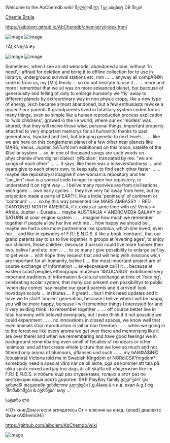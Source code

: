 Welcome to the AbChemdb wiki! შელქომ ტუ Tყე აბცხიტ DB შიკი!

[Chemie Braile](https://github.com/aibolem/AbChemdb/)

https://aibolem.github.io/AbChemdb/chemistry/index.html

![image](https://github.com/aibolem/elliard/assets/102619282/ce1b0990-09c9-41ea-a923-989e2e2f8667)
![image](https://github.com/aibolem/elliard/assets/102619282/85f16b9b-bdf0-47c6-8198-cab7db9d1657)

TÅLKNIgჼA ₽y

![image](https://github.com/aibolem/elliard/assets/102619282/186366d0-0a4a-4bce-afac-74beff40a798)
![image](https://github.com/aibolem/elliard/assets/102619282/395d5b13-b5f2-4b39-b002-02ab36c14449)


Sometimes, when I see an old webcode, abandoned alone, without 'in need', I affraid for deletion and bring it to offline collection for to use in librarys, underground survival stations etc, mm ... ... anyway all compAR©h code is from us, my [M'i] femily ... so do not hesitate to use it ... ... more and more I remembar that we all was on more adwanced planet, but becouse of generousity and felling of duty to enlarge humanity we 'fly' away to different planets by extraordinary way in non physic crops, like a new type of energy, wich became almost abandoned, but a few enthusiasts rewoke a project! our parents & grandparents lived in totalitary system coded for us many things, even so simple like a human reproduction process explication to 'wild childrens', growed in the lie world, where our ex 'models' was shored, that they will recive those wise, personal things, important property attached to very important memorys for all humanity! thanks to past generations, hijacked and lied, but bringing genetic to next levels ... ... like we are here on this conglamerat planet of a few other near planets like MARS, Venus, Jupiter, SATurN mm exibitioned on this moon, satelite of the ©sollar system ... so, in one of thousand songs are such words on physichemie d'wordiginal dialect 'ღRublian', translated by me: "we are songs of each other" ... ... it says, like there was a missverstantness ... und pears give to each others own, to keep safe, to find each other faster ... ... maybe like repositorys! imagine if one woman is repository and her "jan_inn" man is a special code bringer to open her repository, to understand it on right way ... I belive many moovies are from civilisations wich gone ... own early cycles ... they live very far away from here, but by projection made a parts of EARTH, like a India 'peninsule' of continent or 'continum' ... ... so by this way presented like MARS AMBASSY = RED CANYONED NORTH AMERICA, if it exists at same time with us! Venus = Africa. Jupiter = Eurasia ... maybe AUSTRALIA = ANDROMEDA GALAXY or SATURN at solar engine system ... ... imagine how much we remember together if people allow her live with me ... how happy we should be ... maybe we had a one more partnerinna like sputnica, which she loved, even me ... and like in episodes of F.R.I.E.N.D.S. it like a book 'contrare', that our grand parents say to us to live together in groups at 'evening ages', to enjoy our children, those children, becouse 3 parson could live more funnier then two, belive I and etc. mm ... ... to so many I give possibility to enlarge self by to get wise ... with hope they respect that and will help with missions wich are important for all humanity, belive I. ... the most important project are of course exchange of information ... винформация call I it ... because at eastern coast peoples ethnograpic murzeum '©AUCASUS' exibitioned very important traditions of information & cultural exchange at time of 'feeding', celebrating scolar system, that many can present own possibilitys to public 'when day comes' say maybe our grand parents and it arrived! look novadays scools ... institutes ... it great! ... but I think need updates and it have we to start! 'ancien' generation, because I belive when I will be happy, you will be more happy, because I will remember things I interested for and it very exiding think I to remember together ... ... off cource better live in total harmony with beloved exemplars, but I even think if it not possible we could experiment ... ... no innovations in closed spaces, we know well that even animals stop reproduction in jail or non freedom ... ... when we going in to the forest we like every aroma we get over there and memorising like it are over there! and when we remembaring and have good feelings we in background remembaring even smell of fecalies of reindears or other 'enimoos' and all that create whole picture that we love so much and not filtered only aroma of blumoors, pflansen und such ... ... my bA℞©Å$iN@ [cousinna] Victoria told me in Swedish Kingdom or NORdiCSKYnigdom*: somebody need a special vård när de bli äldre, pga de kommer att tala på olika språk mixed and jag tror dags är att skaffa ett общежитие like im F.R.I.E.N.D.S. и побыть ещё раз студентами, только в этот раз по инструкции наша роотс дорогие 'бА₽ PlayBoy family დედჼებო' და გინდა© თავადеби ვინძლოw გლეხები [.g.Alaxe.ბ.ი и.в. ехал A.g.] თუ 'მომაზომები & ბერწები' мяу ... 

სატირა ლი 

*[От книгДом и если вглядитесь От = ключик на енад, {enad} диалектс ФизикА©hemiЭ€]

https://github.com/aibolem/AbChemdb/wiki

![image](https://github.com/aibolem/elliard/assets/102619282/ff5a39d0-547d-43a0-b6e9-908e7b387769)


